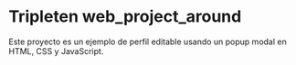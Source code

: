 # Tripleten web_project_around
Este proyecto es un ejemplo de perfil editable usando un popup modal en HTML, CSS y JavaScript.
